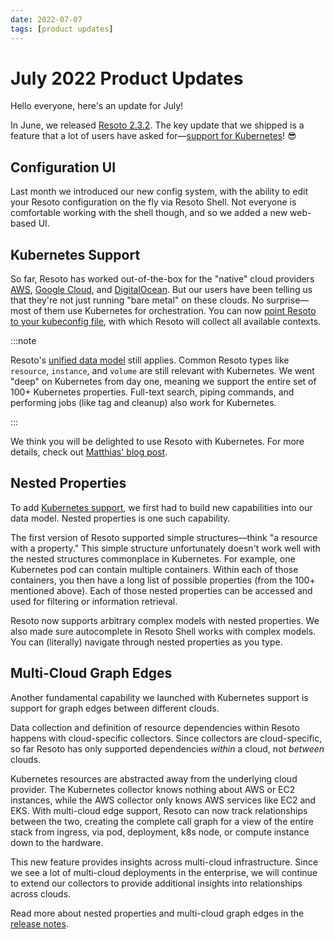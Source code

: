 ```yaml
---
date: 2022-07-07
tags: [product updates]
---
```


# July 2022 Product Updates

Hello everyone, here's an update for July!

In June, we released [Resoto 2.3.2](/releases/2.3.2). The key update that we shipped is a feature that a lot of users have asked for—[support for Kubernetes](#kubernetes-support)! 😎

## Configuration UI

Last month we introduced our new config system, with the ability to edit your Resoto configuration on the fly via Resoto Shell. Not everyone is comfortable working with the shell though, and so we added a new web-based UI.

## Kubernetes Support

So far, Resoto has worked out-of-the-box for the "native" cloud providers [<abbr title="Amazon Web Services">AWS</abbr>](/docs/how-to-guides/data-sources/collect-aws-resource-data), [Google Cloud](/docs/how-to-guides/data-sources/collect-google-cloud-resource-data), and [DigitalOcean](/docs/how-to-guides/data-sources/collect-digitalocean-resource-data). But our users have been telling us that they're not just running "bare metal" on these clouds. No surprise—most of them use Kubernetes for orchestration. You can now [point Resoto to your kubeconfig file](/docs/how-to-guides/data-sources/collect-kubernetes-resource-data), with which Resoto will collect all available contexts.

:::note

Resoto's [unified data model](/docs/reference/data-models) still applies. Common Resoto types like `resource`, `instance`, and `volume` are still relevant with Kubernetes. We went "deep" on Kubernetes from day one, meaning we support the entire set of 100+ Kubernetes properties. Full-text search, piping commands, and performing jobs (like tag and cleanup) also work for Kubernetes.

:::

We think you will be delighted to use Resoto with Kubernetes. For more details, check out [Matthias' blog post](../../../kubernetes-support/index.md).

## Nested Properties

To add [Kubernetes support](#kubernetes-support), we first had to build new capabilities into our data model. Nested properties is one such capability.

The first version of Resoto supported simple structures—think "a resource with a property." This simple structure unfortunately doesn't work well with the nested structures commonplace in Kubernetes. For example, one Kubernetes pod can contain multiple containers. Within each of those containers, you then have a long list of possible properties (from the 100+ mentioned above). Each of those nested properties can be accessed and used for filtering or information retrieval.

Resoto now supports arbitrary complex models with nested properties. We also made sure autocomplete in Resoto Shell works with complex models. You can (literally) navigate through nested properties as you type.

## Multi-Cloud Graph Edges

Another fundamental capability we launched with Kubernetes support is support for graph edges between different clouds.

Data collection and definition of resource dependencies within Resoto happens with cloud-specific collectors. Since collectors are cloud-specific, so far Resoto has only supported dependencies _within_ a cloud, not _between_ clouds.

Kubernetes resources are abstracted away from the underlying cloud provider. The Kubernetes collector knows nothing about AWS or EC2 instances, while the AWS collector only knows AWS services like EC2 and EKS. With multi-cloud edge support, Resoto can now track relationships between the two, creating the complete call graph for a view of the entire stack from ingress, via pod, deployment, k8s node, or compute instance down to the hardware.

This new feature provides insights across multi-cloud infrastructure. Since we see a lot of multi-cloud deployments in the enterprise, we will continue to extend our collectors to provide additional insights into relationships across clouds.

Read more about nested properties and multi-cloud graph edges in the [release notes](/releases/2.3.1).
